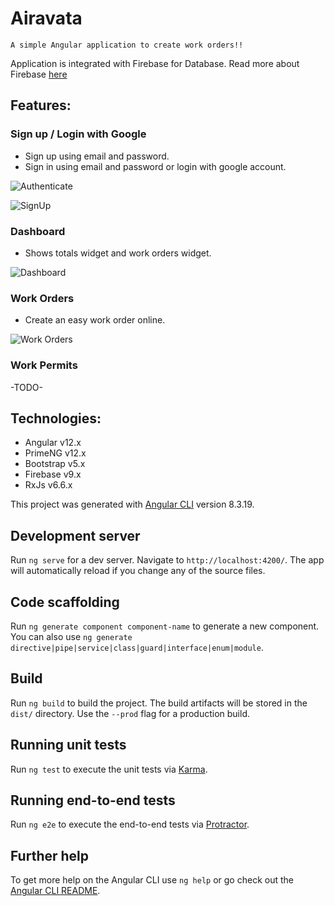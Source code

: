 # Airavata

`A simple Angular application to create work orders!!`

Application is integrated with Firebase for Database.
Read more about Firebase [here](https://developers.google.com/codelabs/building-a-web-app-with-angular-and-firebase#0)

## Features:
### Sign up / Login with Google
* Sign up using email and password.
* Sign in using email and password or login with google account.

![Authenticate](https://kumargandhi.github.io/assets/airavata/screenshots/authenticate.png)

![SignUp](https://kumargandhi.github.io/assets/airavata/screenshots/signUp.png)

### Dashboard
* Shows totals widget and work orders widget.

![Dashboard](https://kumargandhi.github.io/assets/airavata/screenshots/dashboard.png)

### Work Orders
* Create an easy work order online.

![Work Orders](https://kumargandhi.github.io/assets/airavata/screenshots/workOrders.png)

### Work Permits
-TODO-

## Technologies:
* Angular v12.x
* PrimeNG v12.x
* Bootstrap v5.x
* Firebase v9.x
* RxJs v6.6.x

This project was generated with [Angular CLI](https://github.com/angular/angular-cli) version 8.3.19.

## Development server

Run `ng serve` for a dev server. Navigate to `http://localhost:4200/`. The app will automatically reload if you change any of the source files.

## Code scaffolding

Run `ng generate component component-name` to generate a new component. You can also use `ng generate directive|pipe|service|class|guard|interface|enum|module`.

## Build

Run `ng build` to build the project. The build artifacts will be stored in the `dist/` directory. Use the `--prod` flag for a production build.

## Running unit tests

Run `ng test` to execute the unit tests via [Karma](https://karma-runner.github.io).

## Running end-to-end tests

Run `ng e2e` to execute the end-to-end tests via [Protractor](http://www.protractortest.org/).

## Further help

To get more help on the Angular CLI use `ng help` or go check out the [Angular CLI README](https://github.com/angular/angular-cli/blob/master/README.md).
